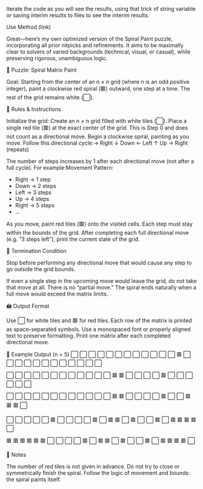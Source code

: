 
Iterate the code as you will see the results, using that trick of string variable or saving interim results to files to see the interim results. 

Use Method (link)


Great—here’s my own optimized version of the Spiral Paint puzzle, incorporating all prior nitpicks and refinements. It aims to be maximally clear to solvers of varied backgrounds (technical, visual, or casual), while preserving rigorous, unambiguous logic.
 
 
🧩 Puzzle: Spiral Matrix Paint
 
Goal: Starting from the center of an n × n grid (where n is an odd positive integer), paint a clockwise red spiral (🟥) outward, one step at a time. The rest of the grid remains white (⬜).
 
 
🧠 Rules & Instructions
 
Initialize the grid:
Create an n × n grid filled with white tiles (⬜).
Place a single red tile (🟥) at the exact center of the grid.
 This is Step 0 and does not count as a directional move.
Begin a clockwise spiral, painting as you move. Follow this directional cycle:→ Right
↓ Down
← Left
↑ Up
→ Right
(repeats)

The number of steps increases by 1 after each directional move (not after a full cycle). For example:Movement Pattern:
- Right → 1 step
- Down  → 2 steps
- Left  → 3 steps
- Up    → 4 steps
- Right → 5 steps
- ...

As you move, paint red tiles (🟥) onto the visited cells.
 Each step must stay within the bounds of the grid.
After completing each full directional move (e.g. “3 steps left”), print the current state of the grid.
 
 
🛑 Termination Condition
 
Stop before performing any directional move that would cause any step to go outside the grid bounds.
 
If even a single step in the upcoming move would leave the grid, do not take that move at all.
There is no “partial move.”
The spiral ends naturally when a full move would exceed the matrix limits.
 
 
🖨 Output Format
 
Use ⬜ for white tiles and 🟥 for red tiles.
Each row of the matrix is printed as space-separated symbols.
Use a monospaced font or properly aligned text to preserve formatting.
Print one matrix after each completed directional move.
 
 
🧪 Example Output (n = 5)
 ⬜ ⬜ ⬜ ⬜ ⬜
⬜ ⬜ ⬜ ⬜ ⬜
⬜ ⬜ 🟥 ⬜ ⬜
⬜ ⬜ ⬜ ⬜ ⬜
⬜ ⬜ ⬜ ⬜ ⬜

⬜ ⬜ ⬜ ⬜ ⬜
⬜ ⬜ ⬜ ⬜ ⬜
⬜ ⬜ 🟥 🟥 ⬜
⬜ ⬜ ⬜ 🟥 ⬜
⬜ ⬜ ⬜ ⬜ ⬜

⬜ ⬜ ⬜ ⬜ ⬜
⬜ ⬜ ⬜ ⬜ ⬜
⬜ ⬜ 🟥 🟥 ⬜
⬜ ⬜ ⬜ 🟥 ⬜
⬜ 🟥 🟥 🟥 ⬜

⬜ ⬜ ⬜ ⬜ ⬜
🟥 ⬜ ⬜ ⬜ ⬜
🟥 ⬜ 🟥 🟥 ⬜
🟥 ⬜ ⬜ 🟥 ⬜
🟥 🟥 🟥 🟥 ⬜

🟥 🟥 🟥 🟥 🟥
🟥 ⬜ ⬜ ⬜ ⬜
🟥 ⬜ 🟥 🟥 ⬜
🟥 ⬜ ⬜ 🟥 ⬜
🟥 🟥 🟥 🟥 ⬜

 
 
📌 Notes
 
The number of red tiles is not given in advance.
Do not try to close or symmetrically finish the spiral.
Follow the logic of movement and bounds: the spiral paints itself.
  
